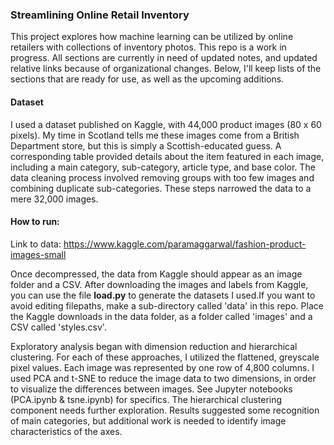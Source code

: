 ### Streamlining Online Retail Inventory

This project explores how machine learning can be utilized by online retailers with collections of inventory photos. This repo is a work in progress. All sections are currently in need of updated notes, and updated relative links because of organizational changes. Below, I'll keep lists of the sections that are ready for use, as well as the upcoming additions. 

#### Dataset
I used a dataset published on Kaggle, with 44,000 product images (80 x 60 pixels). My time in Scotland tells me these images come from a British Department store, but this is simply a Scottish-educated guess. A corresponding table provided details about the item featured in each image, including a main category, sub-category, article type, and base color. The data cleaning process involved removing groups with too few images and combining duplicate sub-categories. These steps narrowed the data to a mere 32,000 images. 

#### How to run: 
Link to data: https://www.kaggle.com/paramaggarwal/fashion-product-images-small 

Once decompressed, the data from Kaggle should appear as an image folder and a CSV.  After downloading the images and labels from Kaggle, you can use the file **load.py** to generate the datasets I used.If you want to avoid editing filepaths, make a sub-directory called 'data' in this repo. Place the Kaggle downloads in the data folder, as a folder called 'images' and a CSV called 'styles.csv'.


Exploratory analysis began with dimension reduction and hierarchical clustering. For each of these approaches, I utilized the flattened, greyscale pixel values. Each image was represented by one row of 4,800 columns. I used PCA and t-SNE to reduce the image data to two dimensions, in order to visualize the differences between images. See Jupyter notebooks (PCA.ipynb & tsne.ipynb) for specifics. The hierarchical clustering component needs further exploration. Results suggested some recognition of main categories, but additional work is needed to identify image characteristics of the axes. 





